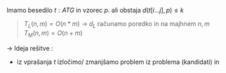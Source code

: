 Imamo besedilo $t:ATG$ in vzorec $p$. ali obstaja $d(t[i...j],p)\le k$ 
> $T_{L}(n,m)=O(n*m)$ -> $d_{L}$ računamo poredko in na majhnem $n,m$
> $T_{M}(n,m)=O(n+m)$

-> Ideja rešitve :
- iz vprašanja $t$ izločimo/ zmanjšamo problem iz problema (kandidati) in 